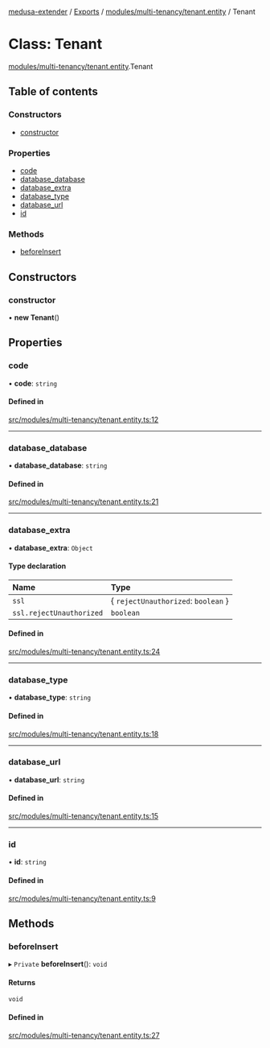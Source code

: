 [medusa-extender](../README.md) / [Exports](../modules.md) / [modules/multi-tenancy/tenant.entity](../modules/modules_multi_tenancy_tenant_entity.md) / Tenant

# Class: Tenant

[modules/multi-tenancy/tenant.entity](../modules/modules_multi_tenancy_tenant_entity.md).Tenant

## Table of contents

### Constructors

- [constructor](modules_multi_tenancy_tenant_entity.Tenant.md#constructor)

### Properties

- [code](modules_multi_tenancy_tenant_entity.Tenant.md#code)
- [database\_database](modules_multi_tenancy_tenant_entity.Tenant.md#database_database)
- [database\_extra](modules_multi_tenancy_tenant_entity.Tenant.md#database_extra)
- [database\_type](modules_multi_tenancy_tenant_entity.Tenant.md#database_type)
- [database\_url](modules_multi_tenancy_tenant_entity.Tenant.md#database_url)
- [id](modules_multi_tenancy_tenant_entity.Tenant.md#id)

### Methods

- [beforeInsert](modules_multi_tenancy_tenant_entity.Tenant.md#beforeinsert)

## Constructors

### constructor

• **new Tenant**()

## Properties

### code

• **code**: `string`

#### Defined in

[src/modules/multi-tenancy/tenant.entity.ts:12](https://github.com/adrien2p/medusa-extender/blob/8795eba/src/modules/multi-tenancy/tenant.entity.ts#L12)

___

### database\_database

• **database\_database**: `string`

#### Defined in

[src/modules/multi-tenancy/tenant.entity.ts:21](https://github.com/adrien2p/medusa-extender/blob/8795eba/src/modules/multi-tenancy/tenant.entity.ts#L21)

___

### database\_extra

• **database\_extra**: `Object`

#### Type declaration

| Name | Type |
| :------ | :------ |
| `ssl` | { `rejectUnauthorized`: `boolean`  } |
| `ssl.rejectUnauthorized` | `boolean` |

#### Defined in

[src/modules/multi-tenancy/tenant.entity.ts:24](https://github.com/adrien2p/medusa-extender/blob/8795eba/src/modules/multi-tenancy/tenant.entity.ts#L24)

___

### database\_type

• **database\_type**: `string`

#### Defined in

[src/modules/multi-tenancy/tenant.entity.ts:18](https://github.com/adrien2p/medusa-extender/blob/8795eba/src/modules/multi-tenancy/tenant.entity.ts#L18)

___

### database\_url

• **database\_url**: `string`

#### Defined in

[src/modules/multi-tenancy/tenant.entity.ts:15](https://github.com/adrien2p/medusa-extender/blob/8795eba/src/modules/multi-tenancy/tenant.entity.ts#L15)

___

### id

• **id**: `string`

#### Defined in

[src/modules/multi-tenancy/tenant.entity.ts:9](https://github.com/adrien2p/medusa-extender/blob/8795eba/src/modules/multi-tenancy/tenant.entity.ts#L9)

## Methods

### beforeInsert

▸ `Private` **beforeInsert**(): `void`

#### Returns

`void`

#### Defined in

[src/modules/multi-tenancy/tenant.entity.ts:27](https://github.com/adrien2p/medusa-extender/blob/8795eba/src/modules/multi-tenancy/tenant.entity.ts#L27)

